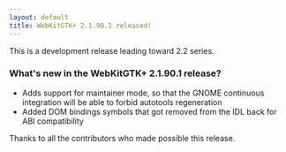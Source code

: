 ```yaml
---
layout: default
title: WebKitGTK+ 2.1.90.1 released!
---
```


This is a development release leading toward 2.2 series.

### What's new in the WebKitGTK+ 2.1.90.1 release?

 - Adds support for maintainer mode, so that the GNOME continuous
   integration will be able to forbid autotools regeneration
 - Added DOM bindings symbols that got removed from the IDL back for
   ABI compatibility

Thanks to all the contributors who made possible this release.
